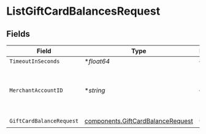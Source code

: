 # ListGiftCardBalancesRequest


## Fields

| Field                                                                                  | Type                                                                                   | Required                                                                               | Description                                                                            |
| -------------------------------------------------------------------------------------- | -------------------------------------------------------------------------------------- | -------------------------------------------------------------------------------------- | -------------------------------------------------------------------------------------- |
| `TimeoutInSeconds`                                                                     | **float64*                                                                             | :heavy_minus_sign:                                                                     | N/A                                                                                    |
| `MerchantAccountID`                                                                    | **string*                                                                              | :heavy_minus_sign:                                                                     | The ID of the merchant account to use for this request.                                |
| `GiftCardBalanceRequest`                                                               | [components.GiftCardBalanceRequest](../../models/components/giftcardbalancerequest.md) | :heavy_check_mark:                                                                     | N/A                                                                                    |